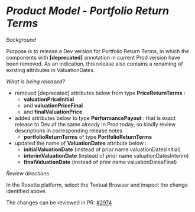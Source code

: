 # _Product Model - Portfolio Return Terms_

_Background_

Purpose is to release a Dev version for Portfolio Return Terms, in which the components with **[deprecated]** annotation in current Prod version have been removed.
As an indication, this release also contains a renaming of existing attributes in ValuationDates.

_What is being released?_

- removed [deprecated] attributes below from type **PriceReturnTerms** :
  - **valuationPriceInitial**
  - and **valuationPriceFinal**
  - and **finalValuationPrice**
- added attributes below to type **PerformancePayout** : that is exact release to Dev of the same already in Prod today, so kindly review descriptions in corresponding release notes
  - **portfolioReturnTerms** of type **PortfolioReturnTerms**
- updated the name of **ValuationDates** attribute below :
  - **initialValuationDate** (instead of prior name valuationDatesInitial)
  - **interimValuationDate** (instead of prior name valuationDatesInterim)
  - **finalValuationDate** (instead of prior name valuationDatesFinal)

_Review directions_

In the Rosetta platform, select the Textual Browser and inspect the change identified above.

The changes can be reviewed in PR: [#2974](https://github.com/finos/common-domain-model/pull/2974)
